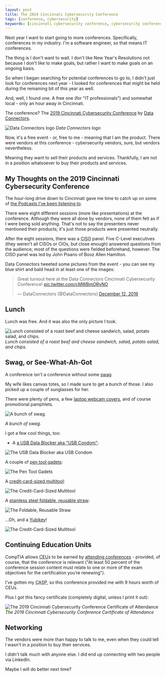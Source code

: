 ```yaml
---
layout: post
title: The 2019 Cincinnati Cybersecurity Conference
tags: [conference, cybersecurity]
keywords: [cincinnati cybersecurity conference, cybersecurity conference]
---
```


Next year I want to start going to more conferences. Specifically, conferences in my industry. I'm a software engineer, so that means IT conferences.

The thing is I don't want to wait. I don't like New Year's Resolutions not because I don't like to make goals, but rather I want to make goals on an ongoing basis.

So when I began searching for potential conferences to go to, I didn't just look for conferences next year - I looked for conferences that might be held during the remaining bit of this year as well.

And, well, I found one. A free one (for "IT professionals") and somewhat local - only an hour away in Cincinnati.

The conference? The [2019 Cincinnati Cybersecurity Conference](https://www.dataconnectors.com/events/cincinnati2019/) by [Data Connectors](https://www.dataconnectors.com/).

![Data Connectors logo](/images/conferences/data-connectors/black-logo.pg)
*Data Connectors logo*

Now, it's a free event - or, free to me - meaning that I am the product. There were vendors at this conference - cybersecurity vendors, sure, but vendors nevertheless.

Meaning they want to sell their products and services. Thankfully, I am not in a position whatsoever to buy their products and services.

## My Thoughts on the 2019 Cincinnati Cybersecurity Conference

The hour-long drive down to Cincinnati gave me time to catch up on some of [the Podcasts I've been listening to](https://www.joehxblog.com/the-top-seven-podcasts-to-start-listening-to/).

There were eight different sessions (more like presentations) at the conference. Although they were all done by vendors, none of them felt as if I were being sold anything. That's not to say the presenters never mentioned their products; it's just those products were presented neutrally.

After the eight sessions, there was a <abbr title="chief information security officer">CISO</abbr> panel. Five C-Level executives (they weren't all CISOs or CIOs, but close enough) answered questions from the audience; most of the questions were fielded beforehand, however. The CISO panel was led by John Pisano of Booz Allen Hamilton.

Data Connectors tweeted some pictures from the event - you can see my blue shirt and bald head in at least one of the images:

<blockquote class="twitter-tweet" data-theme="dark"><p lang="en" dir="ltr">Great turnout here at the Data Connectors Cincinnati Cybersecurity Conference! <a href="https://t.co/cMWBmORyNO">pic.twitter.com/cMWBmORyNO</a></p>&mdash; DataConnectors (@DataConnectors) <a href="https://twitter.com/DataConnectors/status/1205171667137433601?ref_src=twsrc%5Etfw">December 12, 2019</a></blockquote> <script async src="https://platform.twitter.com/widgets.js" charset="utf-8"></script>

## Lunch

Lunch was free. And it was also the only picture I took.

![Lunch consisted of a roast beef and cheese sandwich, salad, potato salad, and chips.](/images/conferences/data-connectors/cincinnati-cybersecurity-conference-2019/lunch.jpg)
*Lunch consisted of a roast beef and cheese sandwich, salad, potato salad, and chips.*

## Swag, or See-What-Ah-Got

A conference isn't a conference without some [swag](https://www.merriam-webster.com/words-at-play/what-does-swag-mean).

My wife likes canvas totes, so I made sure to get a bunch of those. I also picked up a couple of sunglasses for her.

There were plenty of pens, a few [laptop webcam covers](https://www.amazon.com/dp/B07RV6ZQL4/?tag=hendrixjoseph-20), and of course promotional pamphlets.

![A bunch of swag.](/images/conferences/data-connectors/cincinnati-cybersecurity-conference-2019/swag/grouped.jpg)

*A bunch of swag.*

I got a few cool things, too:

* A [a USB Data Blocker aka "USB Condom"](https://www.amazon.com/stores/node/7645179011/?tag=hendrixjoseph-20):

![The USB Data Blocker aka USB Condom](/images/conferences/data-connectors/cincinnati-cybersecurity-conference-2019/swag/usb-data-blocker.jpg)

A couple of [pen tool gadets](https://www.amazon.com//dp/B00VTFAAN2/?tag=hendrixjoseph-20):

![The Pen Tool Gadets](/images/conferences/data-connectors/cincinnati-cybersecurity-conference-2019/swag/pen-tools.jpg)

A [credit-card-sized multitool](https://www.amazon.com/stores/node/9547958011/?tag=hendrixjoseph-20):

![The Credit-Card-Sized Multitool](/images/conferences/data-connectors/cincinnati-cybersecurity-conference-2019/swag/card-tool.jpg)

A [stainless steel foldable, reusable straw](https://www.amazon.com/dp/B07HXM1JP2/?tag=hendrixjoseph-20):

![The Foldable, Reusable Straw](/images/conferences/data-connectors/cincinnati-cybersecurity-conference-2019/swag/straw.png)

...Oh, and a [Yubikey](https://www.amazon.com/Yubico-YubiKey-USB-Authentication-Security/dp/B07HBD71HL/?tag=hendrixjoseph-20)!

![The Credit-Card-Sized 
Multitool](/images/conferences/data-connectors/cincinnati-cybersecurity-conference-2019/swag/yubikey.jpg)

## Continuing Education Units

CompTIA allows <abbr title="continuing education unit">CEU</abbr>s to be earned by [attending conferences](https://www.comptia.org/continuing-education/choose/renewing-with-multiple-activities/training-and-higher-education#conference) - provided, of course, that the conference is relevant ("At least 50 percent of the conference session content must relate to one or more of the exam objectives for the certification you’re renewing").

I've gotten my <abbr title="CompTIA Advanced Security Professional">CASP</abbr>, so this conference provided me with 9 hours worth of CEUs.

Plus I got this fancy certificate (completely digital, unless I print it out):

![The 2019 Cincinnati Cybersecurity Conference Certificate of Attendance](/images/conferences/data-connectors/cincinnati-cybersecurity-conference-2019/certificate.jpg)
*The 2019 Cincinnati Cybersecurity Conference Certificate of Attendance*

## Networking

The vendors were more than happy to talk to me, even when they could tell I wasn't in a position to buy their services.

I didn't talk much with anyone else. I did end up connecting with two people via LinkedIn.

Maybe I will do better next time?
